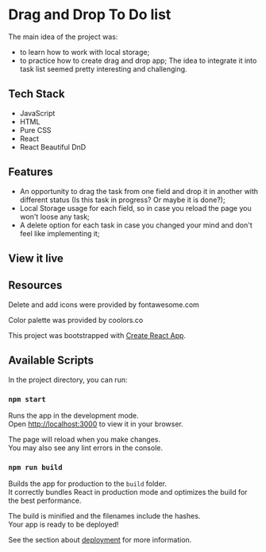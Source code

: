 # Drag and Drop To Do list

The main idea of the project was:
* to learn how to work with local storage;
* to practice how to create drag and drop app;
The idea to integrate it into task list seemed pretty interesting and challenging.

## Tech Stack
* JavaScript
* HTML
* Pure CSS
* React
* React Beautiful DnD

## Features
* An opportunity to drag the task from one field and drop it in another with different status (Is this task in progress? Or maybe it is done?);
* Local Storage usage for each field, so in case you reload the page you won't loose any task;
* A delete option for each task in case you changed your mind and don't feel like implementing it;

## View it live


## Resources
Delete and add icons were provided by fontawesome.com

Color palette was provided by coolors.co


This project was bootstrapped with [Create React App](https://github.com/facebook/create-react-app).

## Available Scripts

In the project directory, you can run:

### `npm start`

Runs the app in the development mode.\
Open [http://localhost:3000](http://localhost:3000) to view it in your browser.

The page will reload when you make changes.\
You may also see any lint errors in the console.

### `npm run build`

Builds the app for production to the `build` folder.\
It correctly bundles React in production mode and optimizes the build for the best performance.

The build is minified and the filenames include the hashes.\
Your app is ready to be deployed!

See the section about [deployment](https://facebook.github.io/create-react-app/docs/deployment) for more information.
